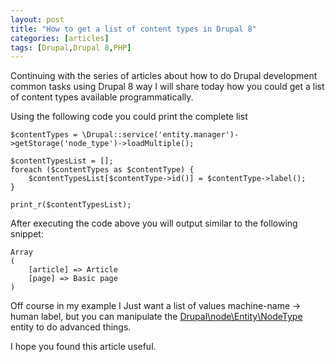 ```yaml
---
layout: post
title: "How to get a list of content types in Drupal 8"
categories: [articles]
tags: [Drupal,Drupal 8,PHP]
---
```

Continuing with the series of articles about how to do Drupal development common tasks using Drupal 8 way I will share today how you could get a list of content types available programmatically.

Using the following code you could print the complete list

```
$contentTypes = \Drupal::service('entity.manager')->getStorage('node_type')->loadMultiple();

$contentTypesList = [];
foreach ($contentTypes as $contentType) {
    $contentTypesList[$contentType->id()] = $contentType->label();
}

print_r($contentTypesList);
```

After executing the code above you will output similar to the following snippet:

```
Array
(
    [article] => Article
    [page] => Basic page
)
```

Off course in my example I Just want a list of values machine-name -> human label, but you can manipulate the [Drupal\node\Entity\NodeType](https://api.drupal.org/api/drupal/core!modules!node!src!Entity!NodeType.php/class/NodeType/8) entity to do advanced things.

I hope you found this article useful.


